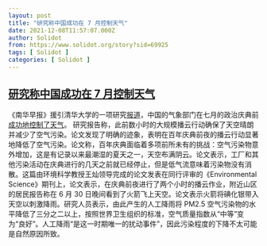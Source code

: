 ```yaml
---
layout: post
title: "研究称中国成功在 7 月控制天气"
date: 2021-12-08T11:57:07.000Z
author: Solidot
from: https://www.solidot.org/story?sid=69925
tags: [ Solidot ]
categories: [ Solidot ]
---
```

<!--1638964627000-->
[研究称中国成功在 7 月控制天气](https://www.solidot.org/story?sid=69925)
------

<div>
《南华早报》援引清华大学的一项研究<a href="https://www.scmp.com/news/china/science/article/3158417/china-modified-weather-communist-party-marked-centenary-beijing#">报道</a>，中国的气象部门在七月的政治庆典前<a href="https://science.slashdot.org/story/21/12/06/2334218/china-modified-the-weather-to-create-clear-skies-for-political-celebration-study-finds" target="_blank">成功地控制了天气</a>。 研究报告称，此前数小时的大规模播云行动确保了天空晴朗并减少了空气污染。论文发现了明确的迹象，表明在百年庆典前夜的播云行动显著地降低了空气污染。论文称，百年庆典面临着多项前所未有的挑战：空气污染物意外增加，这是有记录以来最潮湿的夏天之一，天空布满阴云。论文表示，工厂和其他污染活动在庆典进行的几天之前就已经停止，但是低气流意味着污染物没有消散。这篇由环境科学教授王灿领导完成的论文发表在同行评审的《Environmental Science》期刊上，论文表示，在庆典前夜进行了两个小时的播云作业，附近山区的居民报告称在 6 月 30 日晚间看到了火箭飞上天空。论文表示火箭将碘化银带入天空以刺激降雨。研究人员表示，由此产生的人工降雨将 PM2.5 空气污染物的水平降低了三分之二以上，按照世界卫生组织的标准，空气质量指数从“中等”变为“良好”。人工降雨“是这一时期唯一的扰动事件”，因此污染程度的下降不太可能是自然原因所致。
</div>
